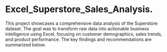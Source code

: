 # Excel_Superstore_Sales_Analysis.
This project showcases a comprehensive data analysis of the Superstore dataset. The goal was to transform raw data into actionable business intelligence using Excel, focusing on customer demographics, sales trends, and product performance. The key findings and recommendations are summarized below.
